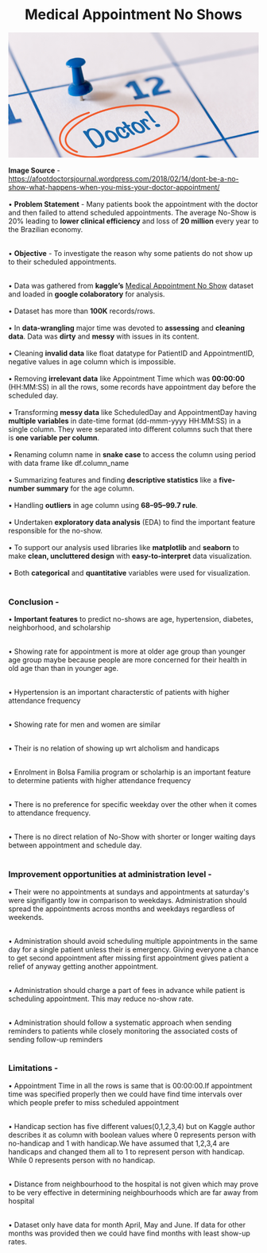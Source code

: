 <h1 align = 'center'> Medical Appointment No Shows </h1>

<p style="text-align:center;"><img src = 'assets/no-show_image.png'></p>

<b>Image Source</b> - https://afootdoctorsjournal.wordpress.com/2018/02/14/dont-be-a-no-show-what-happens-when-you-miss-your-doctor-appointment/
<br><br>
• <b>Problem Statement</b> - Many patients book the appointment with the doctor and then failed to attend scheduled appointments. The average No-Show is 20% leading to <b>lower clinical efficiency</b> and loss of <b>20 million</b> every year to the Brazilian economy.<br><br>

• <b>Objective</b> - To investigate the reason why some patients do not show up to their scheduled appointments.<br><br>

• Data was gathered from <b>kaggle’s</b> [Medical Appointment No Show](https://www.kaggle.com/joniarroba/noshowappointments) dataset and loaded in <b>google colaboratory</b> for analysis.<br><br>
• Dataset has more than <b>100K</b> records/rows.<br><br>
• In <b>data-wrangling</b> major time was devoted to <b>assessing</b> and <b>cleaning data</b>. Data was <b>dirty</b> and <b>messy</b> with issues in its content.<br><br>
• Cleaning <b>invalid data</b> like float datatype for PatientID and AppointmentID, negative values in age column which is impossible.<br><br>
• Removing <b>irrelevant data</b> like Appointment Time which was <b>00:00:00</b> (HH:MM:SS) in all the rows, some records have appointment day before the scheduled day.<br><br>
• Transforming <b>messy data</b> like ScheduledDay and AppointmentDay having <b>multiple variables</b> in date-time format (dd-mmm-yyyy HH:MM:SS) in a single column. They were separated into different columns such that there is <b>one variable per column</b>.<br><br>
• Renaming column name in <b>snake case</b> to access the column using period with data frame like df.column_name <br><br>
• Summarizing features and finding <b>descriptive statistics</b> like a <b>five-number summary</b> for the age column.<br><br>
• Handling <b>outliers</b> in age column using <b>68–95–99.7 rule</b>.<br><br>
• Undertaken <b>exploratory data analysis</b> (EDA) to find the important feature responsible for the no-show.<br><br>
• To support our analysis used libraries like <b>matplotlib</b> and <b>seaborn</b> to make <b>clean, uncluttered design</b> with <b>easy-to-interpret</b> data visualization.<br><br>
• Both <b>categorical</b> and <b>quantitative</b> variables were used for visualization.<br><br>

<h3>Conclusion - </h3>

• <b>Important features</b> to predict no-shows are age, hypertension, diabetes, neighborhood, and scholarship<br><br>

• Showing rate for appointment is more at older age group than younger age group maybe because people are more concerned for their health in old age than than in younger age.<br><br>

• Hypertension is an important characterstic of patients with higher attendance frequency<br><br>

• Showing rate for men and women are similar<br><br>

• Their is no relation of showing up wrt alcholism and handicaps<br><br>

• Enrolment in Bolsa Familia program or scholarhip is an important feature to determine patients with higher attendance frequency<br><br>

• There is no preference for specific weekday over the other when it comes to attendance frequency.<br><br>

• There is no direct relation of No-Show with shorter or longer waiting days between appointment and schedule day.<br><br>

<h3><b>Improvement opportunities at administration level - </b></h3>

• Their were no appointments at sundays and appointments at saturday's were signifigantly low in comparison to weekdays. Administration should spread the appointments across months and weekdays regardless of weekends.<br><br>

• Administration should avoid scheduling multiple appointments in the same day for a single patient unless their is emergency. Giving everyone a chance to get second appointment after missing first appointment gives patient a relief of anyway getting another appointment.<br><br>

• Administration should charge a part of fees in advance while patient is scheduling appointment. This may reduce no-show rate.<br><br>

• Administration should follow a systematic approach when sending reminders to patients while closely monitoring the associated costs of sending follow-up reminders<br><br>

<h3><b>Limitations - </b></h3>
• Appointment Time in all the rows is same that is 00:00:00.If appointment time was specified properly then we could have find time intervals over which people prefer to miss scheduled appointment<br><br>

• Handicap section has five different values(0,1,2,3,4) but on Kaggle author describes it as column with boolean values where 0 represents person with no-handicap and 1 with handicap.We have assumed that 1,2,3,4 are handicaps and changed them all to 1 to represent person with handicap. While 0 represents person with no handicap.<br><br>

• Distance from neighbourhood to the hospital is not given which may prove to be very effective in determining neighbourhoods which are far away from hospital<br><br>

• Dataset only have data for month April, May and June. If data for other months was provided then we could have find months with least show-up rates.
